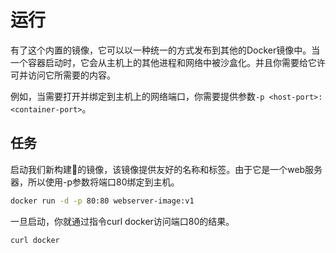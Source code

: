 # 运行
有了这个内置的镜像，它可以以一种统一的方式发布到其他的Docker镜像中。当一个容器启动时，它会从主机上的其他进程和网络中被沙盒化。并且你需要给它许可并访问它所需要的内容。

例如，当需要打开并绑定到主机上的网络端口，你需要提供参数`-p <host-port>:<container-port>`。

## 任务
启动我们新构建的镜像，该镜像提供友好的名称和标签。由于它是一个web服务器，所以使用-p参数将端口80绑定到主机。
```bash
docker run -d -p 80:80 webserver-image:v1
```
一旦启动，你就通过指令curl docker访问端口80的结果。
```bash
curl docker
```

